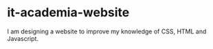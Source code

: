 # it-academia-website
I am designing a website to improve my knowledge of CSS, HTML and Javascript.
